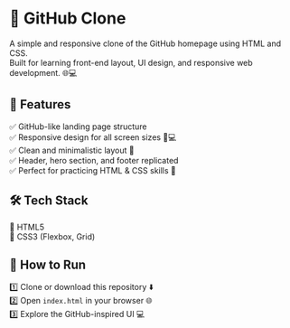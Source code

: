# 🐙 GitHub Clone

A simple and responsive clone of the GitHub homepage using HTML and CSS.  
Built for learning front-end layout, UI design, and responsive web development. 🌐💻

## 🌟 Features

✅ GitHub-like landing page structure  
✅ Responsive design for all screen sizes 📱💻  
✅ Clean and minimalistic layout 🧼  
✅ Header, hero section, and footer replicated  
✅ Perfect for practicing HTML & CSS skills 🎯

## 🛠️ Tech Stack

🔹 HTML5  
🔹 CSS3 (Flexbox, Grid)  

## 🚀 How to Run

1️⃣ Clone or download this repository ⬇️  
2️⃣ Open `index.html` in your browser 🌐  
3️⃣ Explore the GitHub-inspired UI 💻


